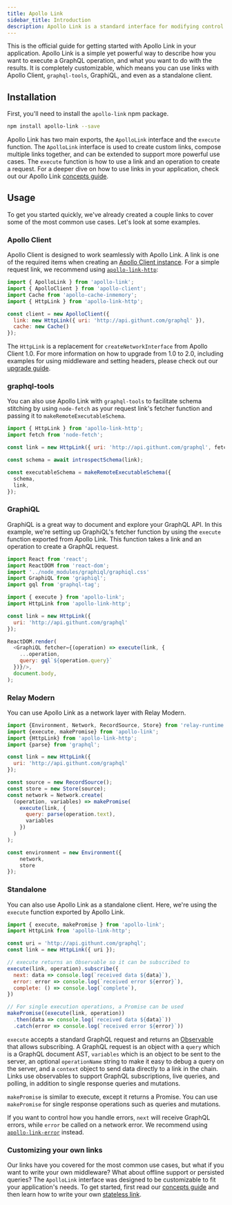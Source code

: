 ```yaml
---
title: Apollo Link
sidebar_title: Introduction
description: Apollo Link is a standard interface for modifying control flow of GraphQL requests and fetching GraphQL results.
---
```


This is the official guide for getting started with Apollo Link in your application. Apollo Link is a simple yet powerful way to describe how you want to execute a GraphQL operation, and what you want to do with the results. It is completely customizable, which means you can use links with Apollo Client, `graphql-tools`, GraphiQL, and even as a standalone client.

<h2 id="installation">Installation</h2>

First, you'll need to install the `apollo-link` npm package.
```bash
npm install apollo-link --save
```

Apollo Link has two main exports, the `ApolloLink` interface and the `execute` function. The `ApolloLink` interface is used to create custom links, compose multiple links together, and can be extended to support more powerful use cases. The `execute` function is how to use a link and an operation to create a request. For a deeper dive on how to use links in your application, check out our Apollo Link [concepts guide](./overview.html).

<h2 id="apollo-client">Usage</h2>

To get you started quickly, we've already created a couple links to cover some of the most common use cases. Let's look at some examples.

<h3 id="apollo-client">Apollo Client</h3>

Apollo Client is designed to work seamlessly with Apollo Link. A link is one of the required items when creating an [Apollo Client instance](/core/apollo-client-api.html#constructor). For a simple request link, we recommend using [`apollo-link-http`](https://github.com/apollographql/apollo-link/tree/master/packages/apollo-link-http):

```js
import { ApolloLink } from 'apollo-link';
import { ApolloClient } from 'apollo-client';
import Cache from 'apollo-cache-inmemory';
import { HttpLink } from 'apollo-link-http';

const client = new ApolloClient({
  link: new HttpLink({ uri: 'http://api.githunt.com/graphql' }),
  cache: new Cache()
});
```

The `HttpLink` is a replacement for `createNetworkInterface` from Apollo Client 1.0. For more information on how to upgrade from 1.0 to 2.0, including examples for using middleware and setting headers, please check out our [upgrade guide](https://github.com/apollographql/apollo-link/tree/master/packages/apollo-link-http#upgrading-from-apollo-fetch--apollo-client).

<h3 id="graphql-tools">graphql-tools</h3>

You can also use Apollo Link with `graphql-tools` to facilitate schema stitching by using `node-fetch` as your request link's fetcher function and passing it to `makeRemoteExecutableSchema`.

```js
import { HttpLink } from 'apollo-link-http';
import fetch from 'node-fetch';

const link = new HttpLink({ uri: 'http://api.githunt.com/graphql', fetch });

const schema = await introspectSchema(link);

const executableSchema = makeRemoteExecutableSchema({
  schema,
  link,
});
```

<h3 id="graphiql">GraphiQL</h3>

GraphiQL is a great way to document and explore your GraphQL API. In this example, we're setting up GraphiQL's fetcher function by using the `execute` function exported from Apollo Link. This function takes a link and an operation to create a GraphQL request.

```js
import React from 'react';
import ReactDOM from 'react-dom';
import '../node_modules/graphiql/graphiql.css'
import GraphiQL from 'graphiql';
import gql from 'graphql-tag';

import { execute } from 'apollo-link';
import HttpLink from 'apollo-link-http';

const link = new HttpLink({
  uri: 'http://api.githunt.com/graphql'
});

ReactDOM.render(
  <GraphiQL fetcher={(operation) => execute(link, {
    ...operation,
    query: gql`${operation.query}`
  })}/>,
  document.body,
);
```
<h3 id="standalone">Relay Modern</h3>

You can use Apollo Link as a network layer with Relay Modern.

```js
import {Environment, Network, RecordSource, Store} from 'relay-runtime';
import {execute, makePromise} from 'apollo-link';
import {HttpLink} from 'apollo-link-http';
import {parse} from 'graphql';

const link = new HttpLink({
  uri: 'http://api.githunt.com/graphql'
});

const source = new RecordSource();
const store = new Store(source);
const network = Network.create(
  (operation, variables) => makePromise(
    execute(link, {
      query: parse(operation.text),
      variables
    })
  )
);

const environment = new Environment({
    network,
    store
});
```

<h3 id="standalone">Standalone</h3>

You can also use Apollo Link as a standalone client. Here, we're using the `execute` function exported by Apollo Link.

```js
import { execute, makePromise } from 'apollo-link';
import HttpLink from 'apollo-link-http';

const uri = 'http://api.githunt.com/graphql';
const link = new HttpLink({ uri });

// execute returns an Observable so it can be subscribed to
execute(link, operation).subscribe({
  next: data => console.log(`received data ${data}`),
  error: error => console.log(`received error ${error}`),
  complete: () => console.log(`complete`),
})

// For single execution operations, a Promise can be used
makePromise((execute(link, operation))
  .then(data => console.log(`received data ${data}`))
  .catch(error => console.log(`received error ${error}`))
```

`execute` accepts a standard GraphQL request and returns an [Observable](https://github.com/tc39/proposal-observable) that allows subscribing. A GraphQL request is an object with a `query` which is a GraphQL document AST, `variables` which is an object to be sent to the server, an optional `operationName` string to make it easy to debug a query on the server, and a `context` object to send data directly to a link in the chain.
Links use observables to support GraphQL subscriptions, live queries, and polling, in addition to single response queries and mutations.

`makePromise` is similar to execute, except it returns a Promise. You can use `makePromise` for single response operations such as queries and mutations.

If you want to control how you handle errors, `next` will receive GraphQL errors, while `error` be called on a network error. We recommend using [`apollo-link-error`](https://github.com/apollographql/apollo-link/tree/master/packages/apollo-link-error) instead.

<h3 id="customization">Customizing your own links</h3>

Our links have you covered for the most common use cases, but what if you want to write your own middleware? What about offline support or persisted queries? The `ApolloLink` interface was designed to be customizable to fit your application's needs. To get started, first read our [concepts guide](./overview.html) and then learn how to write your own [stateless link](./stateless.html).
